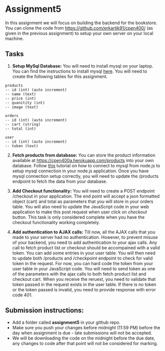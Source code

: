 # Assignment5

In this assignment we will focus on building the backend for the bookstore. You can clone the code from https://github.com/erkartik91/cpen400/ (as given in the previous assignment) to setup your own server on your local machine.

## Tasks
1. **Setup MySql Database:** You will need to install mysql on your laptop. You can find the instructions to install mysql [here](https://www.mysql.com). You will need to create the following tables for this assignment.
  ```
  products
  -- id (int) (auto increment)
  -- name (text)
  -- price (int)
  -- quanitity (int)
  -- image (text)
  
  orders
  -- id (int) (auto increment)
  -- cart (string)
  -- total (int)
  
  user
  -- id (int) (auto increment)
  -- token (text)
  
  ```

2. **Fetch products from database:** You can store the product information available at https://cpen400a.herokuapp.com/products into your own database. Follow [this](https://codeforgeek.com/2015/01/nodejs-mysql-tutorial) tutorial on how to connect to mysql from node.js to setup mysql connection in your node.js application. Once you have mysql connection setup correctly, you will need to update the /products endpoint to fetch the data from your database.

3. **Add Checkout functionality:** You will need to create a POST endpoint /checkout in your application. The end point will accept a json formatted object (cart) and total as parameters that you will store in your orders table. You will also need to update the JavaScript code in your web application to make this post request when user click on *checkout* button. This task is only considered complete when you have the checkout functionality working completely.

4. **Add authentication to AJAX calls:** Till now, all the AJAX calls that you made to your server had no authentication. However, to prevent misuse of your backend, you need to add authentication to your ajax calls. Any call to fetch product list or checkout should be accompained with a valid token. You can add some entries in your user table. You will then need to update both /products and /checkpoint endpoint to check for valid token in the request. For now, you can hard code the token from your user table in your JavaScript code. You will need to send token as one of the parameters with the ajax calls to both fetch product list and checkout cart. When you receive the reruest, you need to validate that token passed in the request exists in the user table. If there is no token or the token passed is invalid, you need to provide response with error code 401.


## Submission instructions:

* Add a folder called **assignment5** in your github repo.
* Make sure you push your changes before midnight (11:59 PM) before the day when assignment is due - late submissions will not be accepted.
* We will be downloading the code on the midnight before the due date, any changes to code after that point will not be considered for marking.

